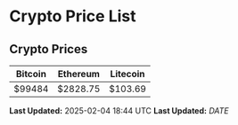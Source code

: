 # Crypto Price List

## Crypto Prices
| Bitcoin | Ethereum | Litecoin |
| ------- | -------- | -------- |
| $99484 | $2828.75 | $103.69 |
**Last Updated:** 2025-02-04 18:44 UTC
**Last Updated:** $DATE$
